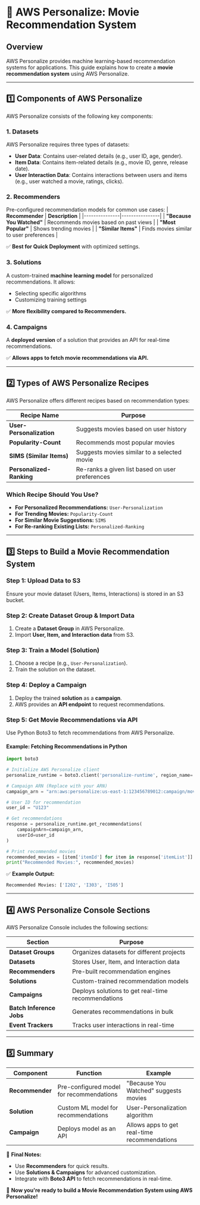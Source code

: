 # 📌 AWS Personalize: Movie Recommendation System

## **Overview**
AWS Personalize provides machine learning-based recommendation systems for applications. This guide explains how to create a **movie recommendation system** using AWS Personalize.

---

## **1️⃣ Components of AWS Personalize**
AWS Personalize consists of the following key components:

### **1. Datasets**
AWS Personalize requires three types of datasets:
- **User Data**: Contains user-related details (e.g., user ID, age, gender).
- **Item Data**: Contains item-related details (e.g., movie ID, genre, release date).
- **User Interaction Data**: Contains interactions between users and items (e.g., user watched a movie, ratings, clicks).

### **2. Recommenders**
Pre-configured recommendation models for common use cases:
| **Recommender** | **Description** |
|---------------|----------------|
| **"Because You Watched"** | Recommends movies based on past views |
| **"Most Popular"** | Shows trending movies |
| **"Similar Items"** | Finds movies similar to user preferences |

✅ **Best for Quick Deployment** with optimized settings.

### **3. Solutions**
A custom-trained **machine learning model** for personalized recommendations. It allows:
- Selecting specific algorithms
- Customizing training settings

✅ **More flexibility compared to Recommenders.**

### **4. Campaigns**
A **deployed version** of a solution that provides an API for real-time recommendations.

✅ **Allows apps to fetch movie recommendations via API.**

---

## **2️⃣ Types of AWS Personalize Recipes**
AWS Personalize offers different recipes based on recommendation types:

| **Recipe Name** | **Purpose** |
|---------------|------------|
| **User-Personalization** | Suggests movies based on user history |
| **Popularity-Count** | Recommends most popular movies |
| **SIMS (Similar Items)** | Suggests movies similar to a selected movie |
| **Personalized-Ranking** | Re-ranks a given list based on user preferences |

### **Which Recipe Should You Use?**
- **For Personalized Recommendations:** `User-Personalization`
- **For Trending Movies:** `Popularity-Count`
- **For Similar Movie Suggestions:** `SIMS`
- **For Re-ranking Existing Lists:** `Personalized-Ranking`

---

## **3️⃣ Steps to Build a Movie Recommendation System**

### **Step 1: Upload Data to S3**
Ensure your movie dataset (Users, Items, Interactions) is stored in an S3 bucket.

### **Step 2: Create Dataset Group & Import Data**
1. Create a **Dataset Group** in AWS Personalize.
2. Import **User, Item, and Interaction data** from S3.

### **Step 3: Train a Model (Solution)**
1. Choose a recipe (e.g., `User-Personalization`).
2. Train the solution on the dataset.

### **Step 4: Deploy a Campaign**
1. Deploy the trained **solution** as a **campaign**.
2. AWS provides an **API endpoint** to request recommendations.

### **Step 5: Get Movie Recommendations via API**
Use Python Boto3 to fetch recommendations from AWS Personalize.

#### **Example: Fetching Recommendations in Python**
```python
import boto3

# Initialize AWS Personalize client
personalize_runtime = boto3.client('personalize-runtime', region_name='us-east-1')

# Campaign ARN (Replace with your ARN)
campaign_arn = "arn:aws:personalize:us-east-1:123456789012:campaign/movie-recommendation"

# User ID for recommendation
user_id = "U123"

# Get recommendations
response = personalize_runtime.get_recommendations(
    campaignArn=campaign_arn,
    userId=user_id
)

# Print recommended movies
recommended_movies = [item['itemId'] for item in response['itemList']]
print("Recommended Movies:", recommended_movies)
```

✅ **Example Output:**
```bash
Recommended Movies: ['I202', 'I303', 'I505']
```

---

## **4️⃣ AWS Personalize Console Sections**
AWS Personalize Console includes the following sections:

| **Section** | **Purpose** |
|-----------|------------|
| **Dataset Groups** | Organizes datasets for different projects |
| **Datasets** | Stores User, Item, and Interaction data |
| **Recommenders** | Pre-built recommendation engines |
| **Solutions** | Custom-trained recommendation models |
| **Campaigns** | Deploys solutions to get real-time recommendations |
| **Batch Inference Jobs** | Generates recommendations in bulk |
| **Event Trackers** | Tracks user interactions in real-time |

---

## **5️⃣ Summary**
| **Component** | **Function** | **Example** |
|-------------|-------------|-------------|
| **Recommender** | Pre-configured model for recommendations | "Because You Watched" suggests movies |
| **Solution** | Custom ML model for recommendations | User-Personalization algorithm |
| **Campaign** | Deploys model as an API | Allows apps to get real-time recommendations |

🎯 **Final Notes:**
- Use **Recommenders** for quick results.
- Use **Solutions & Campaigns** for advanced customization.
- Integrate with **Boto3 API** to fetch recommendations in real-time.

🚀 **Now you're ready to build a Movie Recommendation System using AWS Personalize!**